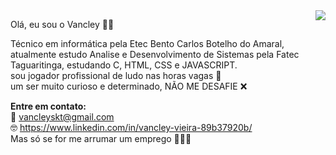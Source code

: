<img align='right' src='https://brausen.com.br/wp-content/uploads/2020/03/hackerman.png'>

Olá, eu sou o Vancley 🤙🏾

Técnico em informática pela Etec Bento Carlos Botelho do Amaral, atualmente estudo Analise e Desenvolvimento de Sistemas pela Fatec Taguaritinga, estudando C, HTML, CSS e JAVASCRIPT.
<br> sou jogador profissional de ludo nas horas vagas 🎲
<br> um ser muito curioso e determinado, NÃO ME DESAFIE ❌


<b>Entre em contato:</b>
<br>📧 vancleyskt@gmail.com 
<br>🤓 https://www.linkedin.com/in/vancley-vieira-89b37920b/
<br> Mas só se for me arrumar um emprego 👨🏾‍💻

